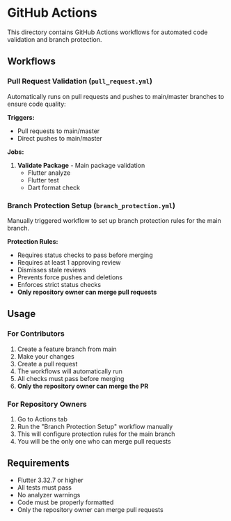 # GitHub Actions

This directory contains GitHub Actions workflows for automated code validation and branch protection.

## Workflows

### Pull Request Validation (`pull_request.yml`)

Automatically runs on pull requests and pushes to main/master branches to ensure code quality:

**Triggers:**
- Pull requests to main/master
- Direct pushes to main/master

**Jobs:**
1. **Validate Package** - Main package validation
   - Flutter analyze
   - Flutter test
   - Dart format check

### Branch Protection Setup (`branch_protection.yml`)

Manually triggered workflow to set up branch protection rules for the main branch.

**Protection Rules:**
- Requires status checks to pass before merging
- Requires at least 1 approving review
- Dismisses stale reviews
- Prevents force pushes and deletions
- Enforces strict status checks
- **Only repository owner can merge pull requests**

## Usage

### For Contributors

1. Create a feature branch from main
2. Make your changes
3. Create a pull request
4. The workflows will automatically run
5. All checks must pass before merging
6. **Only the repository owner can merge the PR**

### For Repository Owners

1. Go to Actions tab
2. Run the "Branch Protection Setup" workflow manually
3. This will configure protection rules for the main branch
4. You will be the only one who can merge pull requests

## Requirements

- Flutter 3.32.7 or higher
- All tests must pass
- No analyzer warnings
- Code must be properly formatted
- Only the repository owner can merge pull requests 
